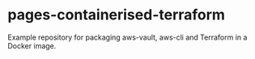 # pages-containerised-terraform
Example repository for packaging aws-vault, aws-cli and Terraform in a Docker image.
